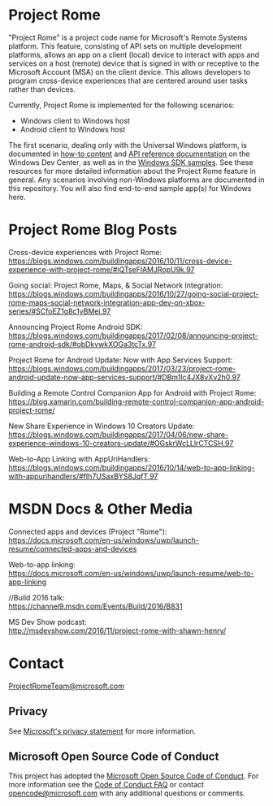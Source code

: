 # Project Rome

"Project Rome" is a project code name for Microsoft's Remote Systems platform. This feature, consisting of API sets on multiple development platforms, allows an app on a client (local) device to interact with apps and services on a host (remote) device that is signed in with or receptive to the Microsoft Account (MSA) on the client device. This allows developers to program cross-device experiences that are centered around user tasks rather than devices.

Currently, Project Rome is implemented for the following scenarios:
* Windows client to Windows host
* Android client to Windows host

The first scenario, dealing only with the Universal Windows platform, is documented in [how-to content](https://msdn.microsoft.com/windows/uwp/launch-resume/connected-apps-and-devices) and [API reference documentation](https://msdn.microsoft.com/library/windows/apps/windows.system.remotesystems.aspx) on the Windows Dev Center, as well as in the [Windows SDK samples](https://github.com/Microsoft/Windows-universal-samples/tree/master/Samples/RemoteSystems). See these resources for more detailed information about the Project Rome feature in general. Any scenarios involving non-Windows platforms are documented in this repository. You will also find end-to-end sample app(s) for Windows here.


# Project Rome Blog Posts
Cross-device experiences with Project Rome: <br />
https://blogs.windows.com/buildingapps/2016/10/11/cross-device-experience-with-project-rome/#iQTseFlAMJRopU9k.97

Going social: Project Rome, Maps, & Social Network Integration: <br />
https://blogs.windows.com/buildingapps/2016/10/27/going-social-project-rome-maps-social-network-integration-app-dev-on-xbox-series/#SCfoEZ1q8c1yBMei.97

Announcing Project Rome Android SDK: <br />
https://blogs.windows.com/buildingapps/2017/02/08/announcing-project-rome-android-sdk/#obDkvwkXOGa3tcTx.97

Project Rome for Android Update: Now with App Services Support: <br />
https://blogs.windows.com/buildingapps/2017/03/23/project-rome-android-update-now-app-services-support/#DBm1Ic4JX8vXv2h0.97

Building a Remote Control Companion App for Android with Project Rome: <br />
https://blog.xamarin.com/building-remote-control-companion-app-android-project-rome/

New Share Experience in Windows 10 Creators Update: <br />
https://blogs.windows.com/buildingapps/2017/04/06/new-share-experience-windows-10-creators-update/#OGskrWcLLlrCTCSH.97

Web-to-App Linking with AppUriHandlers: <br />
https://blogs.windows.com/buildingapps/2016/10/14/web-to-app-linking-with-appurihandlers/#fIh7USaxBYS8JqfT.97


# MSDN Docs & Other Media
Connected apps and devices (Project "Rome"): <br />
https://docs.microsoft.com/en-us/windows/uwp/launch-resume/connected-apps-and-devices

Web-to-app linking: <br />
https://docs.microsoft.com/en-us/windows/uwp/launch-resume/web-to-app-linking

//Build 2016 talk: <br />
https://channel9.msdn.com/Events/Build/2016/B831

MS Dev Show podcast: <br />
http://msdevshow.com/2016/11/project-rome-with-shawn-henry/


# Contact
ProjectRomeTeam@microsoft.com



## Privacy
See [Microsoft's privacy statement](https://privacy.microsoft.com/en-us/privacystatement/) for more information. 

## Microsoft Open Source Code of Conduct
This project has adopted the [Microsoft Open Source Code of Conduct](https://opensource.microsoft.com/codeofconduct/).
For more information see the [Code of Conduct FAQ](https://opensource.microsoft.com/codeofconduct/faq/) or contact [opencode@microsoft.com](mailto:opencode@microsoft.com) with any additional questions or comments.

